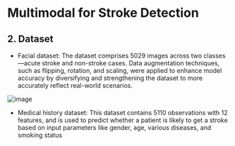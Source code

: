 # Multimodal for Stroke Detection



## 2. Dataset
- Facial dataset: The dataset comprises 5029 images across two classes—acute stroke and non-stroke cases. Data augmentation techniques, such as flipping, rotation, and scaling, were applied to enhance model accuracy by diversifying and strengthening the dataset to more accurately reflect real-world scenarios.

![image](https://github.com/user-attachments/assets/2229fa54-4d43-4d7a-9524-a5051a980424)

- Medical history dataset: This dataset contains 5110 observations with 12 features, and is used to predict whether a patient is likely to get a stroke based on input parameters like gender, age, various diseases, and smoking status

